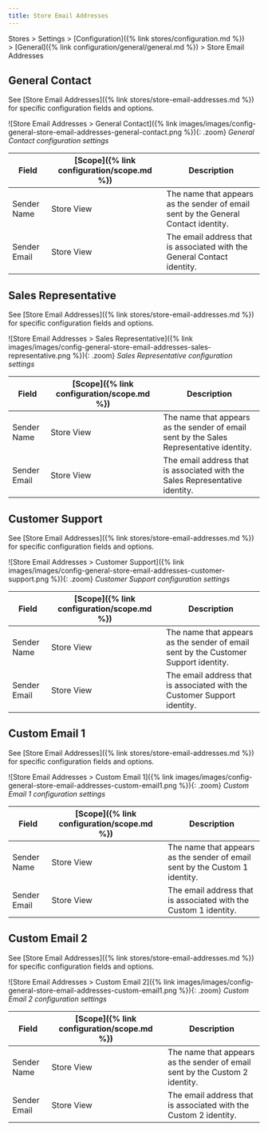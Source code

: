 ```yaml
---
title: Store Email Addresses
---
```


Stores > Settings > [Configuration]({% link stores/configuration.md %}) > [General]({% link configuration/general/general.md %}) > Store Email Addresses

## General Contact

See [Store Email Addresses]({% link stores/store-email-addresses.md %}) for specific configuration fields and options.

![Store Email Addresses > General Contact]({% link images/images/config-general-store-email-addresses-general-contact.png %}){: .zoom}
_General Contact configuration settings_

|Field|[Scope]({% link configuration/scope.md %})|Description|
|--- |--- |--- |
|Sender Name|Store View|The name that appears as the sender of email sent by the General Contact identity.|
|Sender Email|Store View|The email address that is associated with the General Contact identity.|

## Sales Representative

See [Store Email Addresses]({% link stores/store-email-addresses.md %}) for specific configuration fields and options.

![Store Email Addresses > Sales Representative]({% link images/images/config-general-store-email-addresses-sales-representative.png %}){: .zoom}
_Sales Representative configuration settings_

|Field|[Scope]({% link configuration/scope.md %})|Description|
|--- |--- |--- |
|Sender Name|Store View|The name that appears as the sender of email sent by the Sales Representative identity.|
|Sender Email|Store View|The email address that is associated with the Sales Representative identity.|

## Customer Support

See [Store Email Addresses]({% link stores/store-email-addresses.md %}) for specific configuration fields and options.

![Store Email Addresses > Customer Support]({% link images/images/config-general-store-email-addresses-customer-support.png %}){: .zoom}
_Customer Support configuration settings_

|Field|[Scope]({% link configuration/scope.md %})|Description|
|--- |--- |--- |
|Sender Name|Store View|The name that appears as the sender of email sent by the Customer Support identity.|
|Sender Email|Store View|The email address that is associated with the Customer Support identity.|

## Custom Email 1

See [Store Email Addresses]({% link stores/store-email-addresses.md %}) for specific configuration fields and options.

![Store Email Addresses > Custom Email 1]({% link images/images/config-general-store-email-addresses-custom-email1.png %}){: .zoom}
_Custom Email 1 configuration settings_

|Field|[Scope]({% link configuration/scope.md %})|Description|
|--- |--- |--- |
|Sender Name|Store View|The name that appears as the sender of email sent by the Custom 1 identity.|
|Sender Email|Store View|The email address that is associated with the Custom 1 identity.|

## Custom Email 2

See [Store Email Addresses]({% link stores/store-email-addresses.md %}) for specific configuration fields and options.

![Store Email Addresses > Custom Email 2]({% link images/images/config-general-store-email-addresses-custom-email1.png %}){: .zoom}
_Custom Email 2 configuration settings_

|Field|[Scope]({% link configuration/scope.md %})|Description|
|--- |--- |--- |
|Sender Name|Store View|The name that appears as the sender of email sent by the Custom 2 identity.|
|Sender Email|Store View|The email address that is associated with the Custom 2 identity.|
